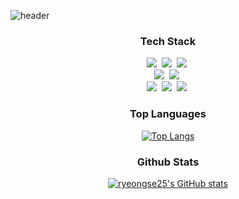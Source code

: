 ![header](https://capsule-render.vercel.app/api?type=rect&color=gradient&height=120&section=header&text=RYEONGSE'S%20GITHUB&fontSize=60)

<h3 align="center">Tech Stack</h3>
<p align="center">
  <img src="https://img.shields.io/badge/HTML5-E34F26?style=flat-square&logo=HTML5&logoColor=white"/></a>&nbsp
  <img src="https://img.shields.io/badge/Javascript-ffb13b?style=flat-square&logo=javascript&logoColor=white"/></a>&nbsp
  <img src="https://img.shields.io/badge/React-61DAFB?style=flat-square&logo=React&logoColor=white"/></a>&nbsp
  <br>
  <img src="https://img.shields.io/badge/Node.js-339933?style=flat-square&logo=Node.js&logoColor=white"/></a>&nbsp
  <img src="https://img.shields.io/badge/Express-000000?style=flat-square&logo=Express&logoColor=white"/></a>&nbsp
  <br>
  <img src="https://img.shields.io/badge/Python-3766AB?style=flat-square&logo=Python&logoColor=white"/></a>&nbsp 
  <img src="https://img.shields.io/badge/Mysql-E6B91E?style=flat-square&logo=MySql&logoColor=white"/></a>&nbsp 
  <img src="https://img.shields.io/badge/AWS-232F3E?style=flat-square&logo=AmazonAWS&logoColor=white"/></a>&nbsp
</p>

<h3 align="center"> Top Languages </h3>
<div align="center">

[![Top Langs](https://github-readme-stats.vercel.app/api/top-langs/?username=ryeongse25&layout=compact)](https://github.com/anuraghazra/github-readme-stats)
</div>

<h3 align="center"> Github Stats </h3>
<div align="center">

[![ryeongse25's GitHub stats](https://github-readme-stats.vercel.app/api?username=ryeongse25&show_icons=true&theme=dark)](https://github.com/anuraghazra/github-readme-stats)
</div>

<!--
**ryeongse25/ryeongse25** is a ✨ _special_ ✨ repository because its `README.md` (this file) appears on your GitHub profile.

Here are some ideas to get you started:

- 🔭 I’m currently working on ...
- 🌱 I’m currently learning ...
- 👯 I’m looking to collaborate on ...
- 🤔 I’m looking for help with ...
- 💬 Ask me about ...
- 📫 How to reach me: ...
- 😄 Pronouns: ...
- ⚡ Fun fact: ...
-->
